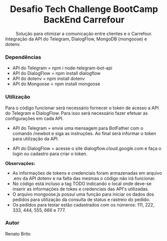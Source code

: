 <h1 align="center">Desafio Tech Challenge BootCamp BackEnd Carrefour</h1>

<div align="center">Solução para otimizar a comunicação entre clientes e o Carrefour.</div>

<div>Integração da API do Telegram, DialogFlow, MongoDB (mongoose) e dotenv.</div>

### Dependências
- API do Telegram = npm i node-telegram-bot-api
- API do DialogFlow = npm install dialogflow
- API do dotenv = npm install dotenv
- API do Mongoose = npm install mongoose

### Utilização
Para o código funcionar será necessário fornecer o token de acesso a API do Telegram e DialogFlow.
Para isso será necessário fazer efetuar as configurações em cada API.

- API do Telegram = envie uma mensagem para BotFather com o comando /newbot e siga as instruções. Ao final será informar o token para utilização da API.

- API do DialogFlow = acesse o site dialogflow.cloud.google.com e faça o login ou cadastro para criar o token.

**Observações:** 
   - As informações de tokens e credenciais foram armazenadas em arquivo .env da API dotenv e na falta das mesmas o código não irá funcionar.
   - No código está incluso a tag TODO indicando o local onde deve-se inserir as informações de tokes e credenciais das API's utilizadas.
   - O arquivo mongoose.js possuí uma função para iniciar os dados dos pedidos para utilização da consulta de status e rastreio do pedido.
   - Os pedidos para testar estão cadastrados com os números: 111, 222, 333, 444, 555, 666 e 777.


### Autor
Renato Brito
